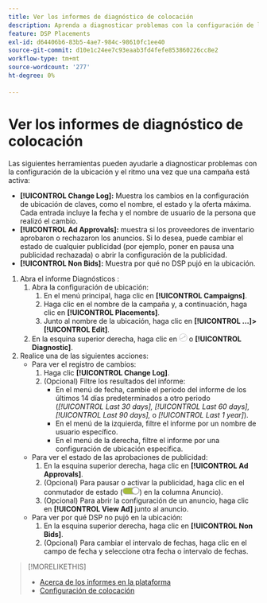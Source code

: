 ```yaml
---
title: Ver los informes de diagnóstico de colocación
description: Aprenda a diagnosticar problemas con la configuración de la ubicación y el ritmo.
feature: DSP Placements
exl-id: d64406b6-83b5-4ae7-984c-98610fc1ee40
source-git-commit: d10e1c24ee7c93eaab3fd4fefe853860226cc8e2
workflow-type: tm+mt
source-wordcount: '277'
ht-degree: 0%

---
```


# Ver los informes de diagnóstico de colocación

<!-- Does this really belong in the Campaign Management > Reports section or in the Placements section? -->

Las siguientes herramientas pueden ayudarle a diagnosticar problemas con la configuración de la ubicación y el ritmo una vez que una campaña está activa:

* **[!UICONTROL Change Log]:** Muestra los cambios en la configuración de ubicación de claves, como el nombre, el estado y la oferta máxima. Cada entrada incluye la fecha y el nombre de usuario de la persona que realizó el cambio.
* **[!UICONTROL Ad Approvals]:** muestra si los proveedores de inventario aprobaron o rechazaron los anuncios. Si lo desea, puede cambiar el estado de cualquier publicidad (por ejemplo, poner en pausa una publicidad rechazada) o abrir la configuración de la publicidad.
* **[!UICONTROL Non Bids]:** Muestra por qué no DSP pujó en la ubicación.

1. Abra el informe Diagnósticos :
   1. Abra la configuración de ubicación:
      1. En el menú principal, haga clic en **[!UICONTROL Campaigns]**.
      1. Haga clic en el nombre de la campaña y, a continuación, haga clic en **[!UICONTROL Placements]**.
      1. Junto al nombre de la ubicación, haga clic en **[!UICONTROL ...]>[!UICONTROL Edit]**.
   1. En la esquina superior derecha, haga clic en ![Diagnósticos de ubicación](/help/dsp/assets/placement-diagnostics.png) o **[!UICONTROL Diagnostic]**.
1. Realice una de las siguientes acciones:
   * Para ver el registro de cambios:
      1. Haga clic **[!UICONTROL Change Log]**.
      1. (Opcional) Filtre los resultados del informe:
         * En el menú de fecha, cambie el periodo del informe de los últimos 14 días predeterminados a otro periodo (*[!UICONTROL Last 30 days],* *[!UICONTROL Last 60 days],* *[!UICONTROL Last 90 days],* o *[!UICONTROL Last 1 year]*).
         * En el menú de la izquierda, filtre el informe por un nombre de usuario específico.
         * En el menú de la derecha, filtre el informe por una configuración de ubicación específica.
   * Para ver el estado de las aprobaciones de publicidad:
      1. En la esquina superior derecha, haga clic en **[!UICONTROL Ad Approvals]**.
      1. (Opcional) Para pausar o activar la publicidad, haga clic en el conmutador de estado (![Conmutador de estado](/help/dsp/assets/status-switch.png)) en la columna Anuncio).
      1. (Opcional) Para abrir la configuración de un anuncio, haga clic en **[!UICONTROL View Ad]** junto al anuncio.
   * Para ver por qué DSP no pujó en la ubicación:
      1. En la esquina superior derecha, haga clic en **[!UICONTROL Non Bids]**.
      1. (Opcional) Para cambiar el intervalo de fechas, haga clic en el campo de fecha y seleccione otra fecha o intervalo de fechas.

<!-- Later, add link to >* Definitions for NBRs (Reading No Bid Reports (NBRs)) -->

>[!MORELIKETHIS]
>
>* [Acerca de los informes en la plataforma](campaign-reports-about.md)
>* [Configuración de colocación](/help/dsp/campaign-management/placements/placement-settings.md)

